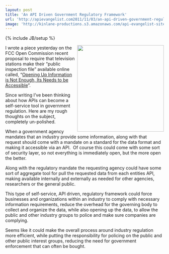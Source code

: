 ```yaml
---
layout: post
title: 'An API Driven Government Regulatory Framework'
url: 'http://apievangelist.com2011/11/03/an-api-driven-government-regulatory-framework/'
image: 'http://kinlane-productions.s3.amazonaws.com/api-evangelist-site/blog/US-Capitol-Building.jpg'
---
```

{% include JB/setup %}
<p>
     <img src="http://kinlane-productions.s3.amazonaws.com/api-evangelist/federal-government/US-Capitol-Building.jpg"  width="275" align="right" />
</p>
<p>
     I wrote a piece yesterday on the FCC Open Commission recent proposal to require that television stations make their “public inspection file” available online called, “<a title="Opening Up Information is Not Enough, It Needs to Be Open" href="/2011/11/02/opening-up-information-is-not-enough,-its-needs-to-be-accessible/">Opening Up Information is Not Enough, Its Needs to be Accessible</a>”.
</p>
<p>
     Since writing I’ve been thinking about how APIs can become a self-service tool in government regulation. Here are my rough thoughts on the subject, completely un-polished.
</p>
<p>
     When a government agency mandates that an industry provide some information, along with that request should come with a mandate on a standard for the data format and making it accessible via an API.  Of course this could come with some sort of security layer, so not everything is immediately open, but the more open the better.
</p>
<p>
     Along with the regulatory mandate the requesting agency could have some sort of aggregate tool for pull the requested data from each entities API, making available internally and externally as needed for other agencies, researchers or the general public.
</p>
<p>
     This type of self-service, API driven, regulatory framework could force businesses and organizations within an industry to comply with necessary information requirements, reduce the overhead for the governing body to collect and organize the data, while also opening up the data, to allow the public and other industry groups to police and make sure companies are complying.
</p>
<p>
     Seems like it could make the overall process around industry regulation more efficient, while putting the responsibility for policing on the public and other public interest groups, reducing the need for government enforcement that can often be bought.
</p>
